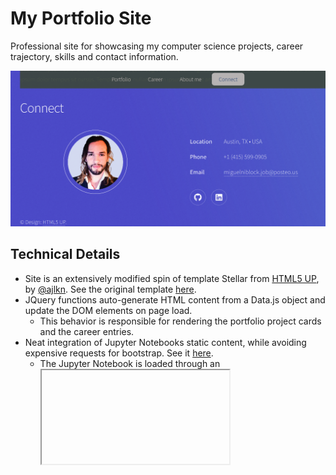 # My Portfolio Site

Professional site for showcasing my computer science projects, career trajectory, skills and contact information.

![screenshot](images/portfoliosite_screenshot.png)

## Technical Details
- Site is an extensively modified spin of template Stellar from [HTML5 UP](https://html5up.net/), by [@ajlkn](https://twitter.com/ajlkn). See the original template [here](https://html5up.net/stellar).
- JQuery functions auto-generate HTML content from a Data.js object and update the DOM elements on page load.
    - This behavior is responsible for rendering the portfolio project cards and the career entries.
- Neat integration of Jupyter Notebooks static content, while avoiding expensive requests for bootstrap. See it [here](https://miguelniblock.github.io/projects/flaskapi.html). 
    - The Jupyter Notebook is loaded through an <iframe> with no styles. Then a JQuery function accesses the DOM and appends them to `iframe.jupyter > html > head`. This achieves styling multiple <iframe> elements with only a single request to Bootstrap and other dependencies, such as styles for code highlighting.
- More features to come...
